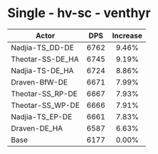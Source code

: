 # Single - hv-sc - venthyr
| Actor | DPS | Increase |
|---|:---:|:---:|
|Nadjia-TS_DD-DE|6762|9.46%|
|Theotar-SS-DE_HA|6745|9.19%|
|Nadjia-TS-DE_HA|6724|8.86%|
|Draven-BfW-DE|6671|7.99%|
|Theotar-SS_RP-DE|6667|7.93%|
|Theotar-SS_WP-DE|6666|7.91%|
|Nadjia-TS_EP-DE|6661|7.83%|
|Draven-DE_HA|6587|6.63%|
|Base|6177|0.00%|

